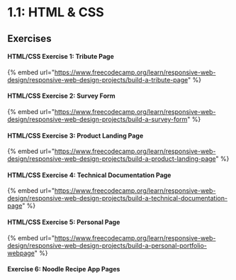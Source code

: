 # 1.1: HTML & CSS

## Exercises

#### HTML/CSS Exercise 1: Tribute Page

{% embed url="https://www.freecodecamp.org/learn/responsive-web-design/responsive-web-design-projects/build-a-tribute-page" %}

#### HTML/CSS Exercise 2: Survey Form

{% embed url="https://www.freecodecamp.org/learn/responsive-web-design/responsive-web-design-projects/build-a-survey-form" %}

#### HTML/CSS Exercise 3: Product Landing Page

{% embed url="https://www.freecodecamp.org/learn/responsive-web-design/responsive-web-design-projects/build-a-product-landing-page" %}

#### HTML/CSS Exercise 4: Technical Documentation Page

{% embed url="https://www.freecodecamp.org/learn/responsive-web-design/responsive-web-design-projects/build-a-technical-documentation-page" %}

#### HTML/CSS Exercise 5: Personal Page

{% embed url="https://www.freecodecamp.org/learn/responsive-web-design/responsive-web-design-projects/build-a-personal-portfolio-webpage" %}

#### Exercise 6: Noodle Recipe App Pages
